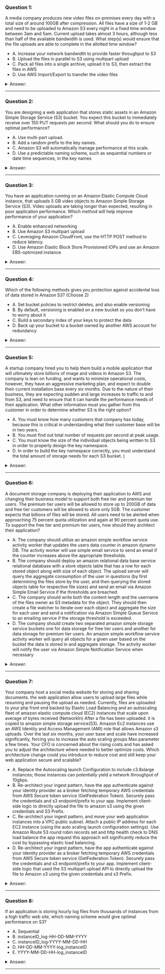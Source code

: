 ### Question 1:

A media company produces new video files on-premises every day with a total size of around 100GB after compression. All files have a size of 1-2 GB and need to be uploaded to Amazon S3 every night in a fixed time window between 3am and 5am. Current upload takes almost 3 hours, although less than half of the available bandwidth is used. What step(s) would ensure that the file uploads are able to complete in the allotted time window?

- A. Increase your network bandwidth to provide faster throughput to S3
- B. Upload the files in parallel to S3 using multipart upload
- C. Pack all files into a single archive, upload it to S3, then extract the files in AWS
- D. Use AWS Import/Export to transfer the video files

<details><summary>Answer:</summary><p>
[B]

Explanation:

Question 1@http://jayendrapatil.com/aws-s3-best-practices/

</p></details><hr>

### Question 2:

You are designing a web application that stores static assets in an Amazon Simple Storage Service (S3) bucket. You expect this bucket to immediately receive over 150 PUT requests per second. What should you do to ensure optimal performance?

- A. Use multi-part upload.
- B. Add a random prefix to the key names.
- C. Amazon S3 will automatically manage performance at this scale.
- D. Use a predictable naming scheme, such as sequential numbers or date time sequences, in the key names

<details><summary>Answer:</summary><p>
[B]

Explanation:

Question 2@http://jayendrapatil.com/aws-s3-best-practices/

</p></details><hr>

### Question 3:

You have an application running on an Amazon Elastic Compute Cloud instance, that uploads 5 GB video objects to Amazon Simple Storage Service (S3). Video uploads are taking longer than expected, resulting in poor application performance. Which method will help improve performance of your application?

- A. Enable enhanced networking
- B. Use Amazon S3 multipart upload
- C. Leveraging Amazon CloudFront, use the HTTP POST method to reduce latency.
- D. Use Amazon Elastic Block Store Provisioned IOPs and use an Amazon EBS-optimized instance

<details><summary>Answer:</summary><p>
[B]

Explanation:

Question 3@http://jayendrapatil.com/aws-s3-best-practices/

</p></details><hr>

### Question 4:

Which of the following methods gives you protection against accidental loss of data stored in Amazon S3? (Choose 2)

- A. Set bucket policies to restrict deletes, and also enable versioning
- B. By default, versioning is enabled on a new bucket so you don’t have to worry about it 
- C. Build a secondary index of your keys to protect the data 
- D. Back up your bucket to a bucket owned by another AWS account for redundancy

<details><summary>Answer:</summary><p>
[A, D]

Explanation:

Question 4@http://jayendrapatil.com/aws-s3-best-practices/

B: Not enabled by default

C: improves performance only

</p></details><hr>

### Question 5:

A startup company hired you to help them build a mobile application that will ultimately store billions of image and videos in Amazon S3. The company is lean on funding, and wants to minimize operational costs, however, they have an aggressive marketing plan, and expect to double their current installation base every six months. Due to the nature of their business, they are expecting sudden and large increases to traffic to and from S3, and need to ensure that it can handle the performance needs of their application. What other information must you gather from this customer in order to determine whether S3 is the right option?

- A. You must know how many customers that company has today, because this is critical in understanding what their customer base will be in two years. 
- B. You must find out total number of requests per second at peak usage.
- C. You must know the size of the individual objects being written to S3 in order to properly design the key namespace. 
- D. In order to build the key namespace correctly, you must understand the total amount of storage needs for each S3 bucket. (

<details><summary>Answer:</summary><p>
[B]

Explanation:

Question 5@http://jayendrapatil.com/aws-s3-best-practices/

A: No. of customers do not matter

C: Size does not relate to the key namespace design but the count does

D: S3 provided unlimited storage the key namespace design would depend on the number)

</p></details><hr>

### Question 6:

A document storage company is deploying their application to AWS and changing their business model to support both free tier and premium tier users. The premium tier users will be allowed to store up to 200GB of data and free tier customers will be allowed to store only 5GB. The customer expects that billions of files will be stored. All users need to be alerted when approaching 75 percent quota utilization and again at 90 percent quota use. To support the free tier and premium tier users, how should they architect their application?

- A. The company should utilize an amazon simple workflow service activity worker that updates the users data counter in amazon dynamo DB. The activity worker will use simple email service to send an email if the counter increases above the appropriate thresholds.
- B. The company should deploy an amazon relational data base service relational database with a store objects table that has a row for each stored object along with size of each object. The upload server will query the aggregate consumption of the user in questions (by first determining the files store by the user, and then querying the stored objects table for respective file sizes) and send an email via Amazon Simple Email Service if the thresholds are breached. 
- C. The company should write both the content length and the username of the files owner as S3 metadata for the object. They should then create a file watcher to iterate over each object and aggregate the size for each user and send a notification via Amazon Simple Queue Service to an emailing service if the storage threshold is exceeded. 
- D. The company should create two separated amazon simple storage service buckets one for data storage for free tier users and another for data storage for premium tier users. An amazon simple workflow service activity worker will query all objects for a given user based on the bucket the data is stored in and aggregate storage. The activity worker will notify the user via Amazon Simple Notification Service when necessary 

<details><summary>Answer:</summary><p>
[A]

Explanation:

Question 6@http://jayendrapatil.com/aws-s3-best-practices/

B: Good Approach to use RDS but with so many objects might not be a good option

C: List operations on S3 not feasible

D: List operations on S3 not feasible as well as SNS does not address email requirement

</p></details><hr>

### Question 7:

Your company host a social media website for storing and sharing documents. the web application allow users to upload large files while resuming and pausing the upload as needed. Currently, files are uploaded to your php front end backed by Elastic Load Balancing and an autoscaling fleet of amazon elastic compute cloud (EC2) instances that scale upon average of bytes received (NetworkIn) After a file has been uploaded. it is copied to amazon simple storage service(S3). Amazon Ec2 instances use an AWS Identity and Access Management (AMI) role that allows Amazon s3 uploads. Over the last six months, your user base and scale have increased significantly, forcing you to increase the auto scaling groups Max parameter a few times. Your CFO is concerned about the rising costs and has asked you to adjust the architecture where needed to better optimize costs. Which architecture change could you introduce to reduce cost and still keep your web application secure and scalable?

- A. Replace the Autoscaling launch Configuration to include c3.8xlarge instances; those instances can potentially yield a network throughput of 10gbps. 
- B. Re-architect your ingest pattern, have the app authenticate against your identity provider as a broker fetching temporary AWS credentials from AWS Secure token service (GetFederation Token). Securely pass the credentials and s3 endpoint/prefix to your app. Implement client-side logic to directly upload the file to amazon s3 using the given credentials and S3 Prefix. 
- C. Re-architect your ingest pattern, and move your web application instances into a VPC public subnet. Attach a public IP address for each EC2 instance (using the auto scaling launch configuration settings). Use Amazon Route 53 round robin records set and http health check to DNS load balance the app request this approach will significantly reduce the cost by bypassing elastic load balancing. 
- D. Re-architect your ingest pattern, have the app authenticate against your identity provider as a broker fetching temporary AWS credentials from AWS Secure token service (GetFederation Token). Securely pass the credentials and s3 endpoint/prefix to your app. Implement client-side logic that used the S3 multipart upload API to directly upload the file to Amazon s3 using the given credentials and s3 Prefix.

<details><summary>Answer:</summary><p>
[D]

Explanation:

Question 7@http://jayendrapatil.com/aws-s3-best-practices/

A: no info of current size and might increase cost

B: will not provide the ability to handle pause and restarts

C: ELB is not the bottleneck

D: multipart allows one to start uploading directly to S3 before the actual size is known or complete data is downloaded

</p></details><hr>

### Question 8:

If an application is storing hourly log files from thousands of instances from a high traffic web site, which naming scheme would give optimal performance on S3?

- A. Sequential
- B. instanceID_log-HH-DD-MM-YYYY
- C. instanceID_log-YYYY-MM-DD-HH
- D. HH-DD-MM-YYYY-log_instanceID
- E. YYYY-MM-DD-HH-log_instanceID

<details><summary>Answer:</summary><p>
[D]

Explanation:

Question 8@http://jayendrapatil.com/aws-s3-best-practices/

D: HH will give some randomness to start with instead of instaneId where the first characters would be i-

</p></details><hr>

